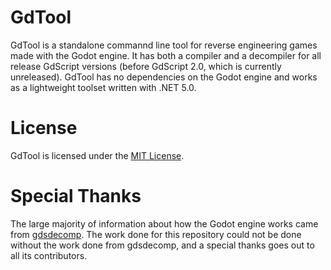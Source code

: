 # GdTool
GdTool is a standalone commannd line tool for reverse engineering games made with the Godot engine.
It has both a compiler and a decompiler for all release GdScript versions (before GdScript 2.0, which is currently unreleased).
GdTool has no dependencies on the Godot engine and works as a lightweight toolset written with .NET 5.0.

# License
GdTool is licensed under the [MIT License](https://github.com/lucasbaizer2/GdTool/blob/master/LICENSE).

# Special Thanks
The large majority of information about how the Godot engine works came from [gdsdecomp](https://github.com/bruvzg/gdsdecomp).
The work done for this repository could not be done without the work done from gdsdecomp, and a special thanks goes out to all its contributors.
